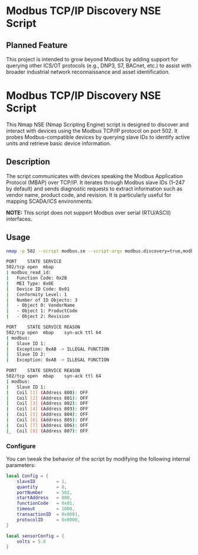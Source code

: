 # Modbus TCP/IP Discovery NSE Script

## Planned Feature  
This project is intended to grow beyond Modbus by adding support for querying other ICS/OT protocols (e.g., DNP3, S7, BACnet, etc.) to assist with broader industrial network reconnaissance and asset identification.

# Modbus TCP/IP Discovery NSE Script

This Nmap NSE (Nmap Scripting Engine) script is designed to discover and interact with devices using the Modbus TCP/IP protocol on port 502. It probes Modbus-compatible devices by querying slave IDs to identify active units and retrieve basic device information.

## Description

The script communicates with devices speaking the Modbus Application Protocol (MBAP) over TCP/IP. It iterates through Modbus slave IDs (1–247 by default) and sends diagnostic requests to extract information such as vendor name, product code, and revision. It is particularly useful for mapping SCADA/ICS environments.

**NOTE:** This script does not support Modbus over serial (RTU/ASCII) interfaces.

## Usage

```bash
nmap -p 502 --script modbus.se --script-args modbus.discovery=true,modbus.aggressive=true <target>
```

```bash
PORT    STATE SERVICE
502/tcp open  mbap
| modbus_read_id:
|   Function Code: 0x2B
|   MEI Type: 0x0E
|   Device ID Code: 0x01
|   Conformity Level: 1
|   Number of ID Objects: 3
|   - Object 0: VendorName
|   - Object 1: ProductCode
|   - Object 2: Revision

PORT    STATE SERVICE REASON
502/tcp open  mbap    syn-ack ttl 64
| modbus: 
|   Slave ID 1:
|   Exception: 0xAB -> ILLEGAL FUNCTION
|   Slave ID 2:
|   Exception: 0xAB -> ILLEGAL FUNCTION

PORT    STATE SERVICE REASON
502/tcp open  mbap    syn-ack ttl 64
| modbus: 
|   Slave ID 1:
|   Coil [1] (Address 800): OFF
|   Coil [2] (Address 801): OFF
|   Coil [3] (Address 802): OFF
|   Coil [4] (Address 803): OFF
|   Coil [5] (Address 804): OFF
|   Coil [6] (Address 805): OFF
|   Coil [7] (Address 806): OFF
|_  Coil [8] (Address 807): OFF
```

### Configure

You can tweak the behavior of the script by modifying the following internal parameters:

```lua
local Config = {
    slaveID        = 1,
    quantity       = 8,
    portNumber     = 502,
    startAddress   = 800,
    functionCode   = 0x01,
    timeout        = 1000,
    transactionID  = 0x0001,
    protocolID     = 0x0000,
}

local sensorConfig = {
    volts = 5.0
}
```
